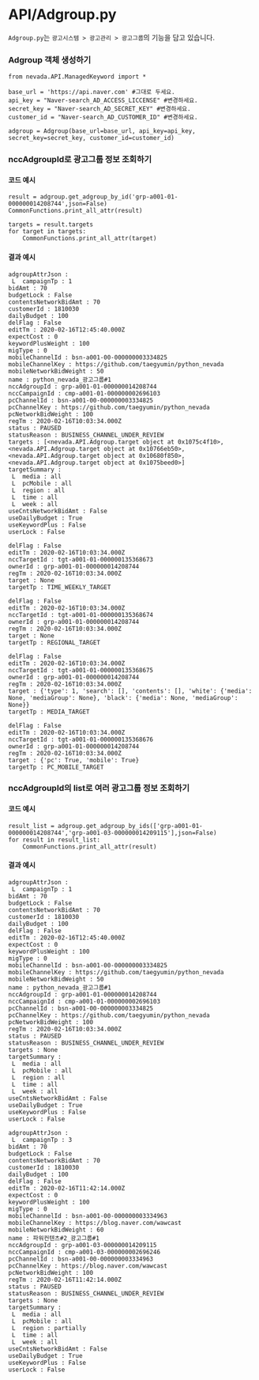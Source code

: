 # API/Adgroup.py

`Adgroup.py`는 `광고시스템 > 광고관리 > 광고그룹`의 기능을 담고 있습니다. <br>


### Adgroup 객체 생성하기
	from nevada.API.ManagedKeyword import *
	
	base_url = 'https://api.naver.com' #그대로 두세요.
	api_key = "Naver-search_AD_ACCESS_LICCENSE" #변경하세요.
	secret_key = "Naver-search_AD_SECRET_KEY" #변경하세요.
	customer_id = "Naver-search_AD_CUSTOMER_ID" #변경하세요.
	
	adgroup = Adgroup(base_url=base_url, api_key=api_key, secret_key=secret_key, customer_id=customer_id)

### nccAdgroupId로 광고그룹 정보 조회하기
#### 코드 예시
    result = adgroup.get_adgroup_by_id('grp-a001-01-000000014208744',json=False)
    CommonFunctions.print_all_attr(result)

    targets = result.targets
    for target in targets:
        CommonFunctions.print_all_attr(target)

#### 결과 예시
	adgroupAttrJson : 
	 L  campaignTp : 1
	bidAmt : 70
	budgetLock : False
	contentsNetworkBidAmt : 70
	customerId : 1810030
	dailyBudget : 100
	delFlag : False
	editTm : 2020-02-16T12:45:40.000Z
	expectCost : 0
	keywordPlusWeight : 100
	migType : 0
	mobileChannelId : bsn-a001-00-000000003334825
	mobileChannelKey : https://github.com/taegyumin/python_nevada
	mobileNetworkBidWeight : 50
	name : python_nevada_광고그룹#1
	nccAdgroupId : grp-a001-01-000000014208744
	nccCampaignId : cmp-a001-01-000000002696103
	pcChannelId : bsn-a001-00-000000003334825
	pcChannelKey : https://github.com/taegyumin/python_nevada
	pcNetworkBidWeight : 100
	regTm : 2020-02-16T10:03:34.000Z
	status : PAUSED
	statusReason : BUSINESS_CHANNEL_UNDER_REVIEW
	targets : [<nevada.API.Adgroup.target object at 0x1075c4f10>, <nevada.API.Adgroup.target object at 0x10766eb50>, <nevada.API.Adgroup.target object at 0x10680f850>, <nevada.API.Adgroup.target object at 0x1075beed0>]
	targetSummary : 
	 L  media : all
	 L  pcMobile : all
	 L  region : all
	 L  time : all
	 L  week : all
	useCntsNetworkBidAmt : False
	useDailyBudget : True
	useKeywordPlus : False
	userLock : False
	
	delFlag : False
	editTm : 2020-02-16T10:03:34.000Z
	nccTargetId : tgt-a001-01-000000135368673
	ownerId : grp-a001-01-000000014208744
	regTm : 2020-02-16T10:03:34.000Z
	target : None
	targetTp : TIME_WEEKLY_TARGET
	
	delFlag : False
	editTm : 2020-02-16T10:03:34.000Z
	nccTargetId : tgt-a001-01-000000135368674
	ownerId : grp-a001-01-000000014208744
	regTm : 2020-02-16T10:03:34.000Z
	target : None
	targetTp : REGIONAL_TARGET
	
	delFlag : False
	editTm : 2020-02-16T10:03:34.000Z
	nccTargetId : tgt-a001-01-000000135368675
	ownerId : grp-a001-01-000000014208744
	regTm : 2020-02-16T10:03:34.000Z
	target : {'type': 1, 'search': [], 'contents': [], 'white': {'media': None, 'mediaGroup': None}, 'black': {'media': None, 'mediaGroup': None}}
	targetTp : MEDIA_TARGET
	
	delFlag : False
	editTm : 2020-02-16T10:03:34.000Z
	nccTargetId : tgt-a001-01-000000135368676
	ownerId : grp-a001-01-000000014208744
	regTm : 2020-02-16T10:03:34.000Z
	target : {'pc': True, 'mobile': True}
	targetTp : PC_MOBILE_TARGET
	
### nccAdgroupId의 list로 여러 광고그룹 정보 조회하기
#### 코드 예시
    result_list = adgroup.get_adgroup_by_ids(['grp-a001-01-000000014208744','grp-a001-03-000000014209115'],json=False)
    for result in result_list:
        CommonFunctions.print_all_attr(result)
	
#### 결과 예시
	adgroupAttrJson : 
	 L  campaignTp : 1
	bidAmt : 70
	budgetLock : False
	contentsNetworkBidAmt : 70
	customerId : 1810030
	dailyBudget : 100
	delFlag : False
	editTm : 2020-02-16T12:45:40.000Z
	expectCost : 0
	keywordPlusWeight : 100
	migType : 0
	mobileChannelId : bsn-a001-00-000000003334825
	mobileChannelKey : https://github.com/taegyumin/python_nevada
	mobileNetworkBidWeight : 50
	name : python_nevada_광고그룹#1
	nccAdgroupId : grp-a001-01-000000014208744
	nccCampaignId : cmp-a001-01-000000002696103
	pcChannelId : bsn-a001-00-000000003334825
	pcChannelKey : https://github.com/taegyumin/python_nevada
	pcNetworkBidWeight : 100
	regTm : 2020-02-16T10:03:34.000Z
	status : PAUSED
	statusReason : BUSINESS_CHANNEL_UNDER_REVIEW
	targets : None
	targetSummary : 
	 L  media : all
	 L  pcMobile : all
	 L  region : all
	 L  time : all
	 L  week : all
	useCntsNetworkBidAmt : False
	useDailyBudget : True
	useKeywordPlus : False
	userLock : False
	
	adgroupAttrJson : 
	 L  campaignTp : 3
	bidAmt : 70
	budgetLock : False
	contentsNetworkBidAmt : 70
	customerId : 1810030
	dailyBudget : 100
	delFlag : False
	editTm : 2020-02-16T11:42:14.000Z
	expectCost : 0
	keywordPlusWeight : 100
	migType : 0
	mobileChannelId : bsn-a001-00-000000003334963
	mobileChannelKey : https://blog.naver.com/wawcast
	mobileNetworkBidWeight : 60
	name : 파워컨텐츠#2_광고그룹#1
	nccAdgroupId : grp-a001-03-000000014209115
	nccCampaignId : cmp-a001-03-000000002696246
	pcChannelId : bsn-a001-00-000000003334963
	pcChannelKey : https://blog.naver.com/wawcast
	pcNetworkBidWeight : 100
	regTm : 2020-02-16T11:42:14.000Z
	status : PAUSED
	statusReason : BUSINESS_CHANNEL_UNDER_REVIEW
	targets : None
	targetSummary : 
	 L  media : all
	 L  pcMobile : all
	 L  region : partially
	 L  time : all
	 L  week : all
	useCntsNetworkBidAmt : False
	useDailyBudget : True
	useKeywordPlus : False
	userLock : False
